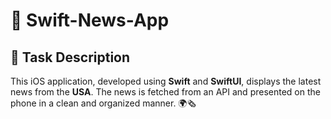 # 📰 Swift-News-App

## 📱 Task Description

This iOS application, developed using **Swift** and **SwiftUI**, displays the latest news from the **USA**.
The news is fetched from an API and presented on the phone in a clean and organized manner. 🌍🗞️
